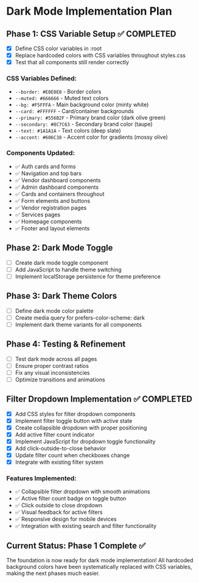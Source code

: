 # Dark Mode Implementation Plan

## Phase 1: CSS Variable Setup ✅ COMPLETED
- [x] Define CSS color variables in :root
- [x] Replace hardcoded colors with CSS variables throughout styles.css
- [x] Test that all components still render correctly

### CSS Variables Defined:
- `--border: #E0E0E0` - Border colors
- `--muted: #666666` - Muted text colors  
- `--bg: #F5FFFA` - Main background color (minty white)
- `--card: #FFFFFF` - Card/container backgrounds
- `--primary: #556B2F` - Primary brand color (dark olive green)
- `--secondary: #8C7C63` - Secondary brand color (taupe)
- `--text: #1A1A1A` - Text colors (deep slate)
- `--accent: #606C38` - Accent color for gradients (mossy olive)

### Components Updated:
- ✅ Auth cards and forms
- ✅ Navigation and top bars
- ✅ Vendor dashboard components
- ✅ Admin dashboard components  
- ✅ Cards and containers throughout
- ✅ Form elements and buttons
- ✅ Vendor registration pages
- ✅ Services pages
- ✅ Homepage components
- ✅ Footer and layout elements

## Phase 2: Dark Mode Toggle
- [ ] Create dark mode toggle component
- [ ] Add JavaScript to handle theme switching
- [ ] Implement localStorage persistence for theme preference

## Phase 3: Dark Theme Colors
- [ ] Define dark mode color palette
- [ ] Create media query for prefers-color-scheme: dark
- [ ] Implement dark theme variants for all components

## Phase 4: Testing & Refinement
- [ ] Test dark mode across all pages
- [ ] Ensure proper contrast ratios
- [ ] Fix any visual inconsistencies
- [ ] Optimize transitions and animations

## Filter Dropdown Implementation ✅ COMPLETED
- [x] Add CSS styles for filter dropdown components
- [x] Implement filter toggle button with active state
- [x] Create collapsible dropdown with proper positioning
- [x] Add active filter count indicator
- [x] Implement JavaScript for dropdown toggle functionality
- [x] Add click-outside-to-close behavior
- [x] Update filter count when checkboxes change
- [x] Integrate with existing filter system

### Features Implemented:
- ✅ Collapsible filter dropdown with smooth animations
- ✅ Active filter count badge on toggle button
- ✅ Click outside to close dropdown
- ✅ Visual feedback for active filters
- ✅ Responsive design for mobile devices
- ✅ Integration with existing search and filter functionality

## Current Status: Phase 1 Complete ✅
The foundation is now ready for dark mode implementation! All hardcoded background colors have been systematically replaced with CSS variables, making the next phases much easier.
